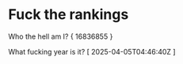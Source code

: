 # Fuck the rankings

Who the hell am I?
{ 16836855 }

What fucking year is it?
[ 2025-04-05T04:46:40Z ]
